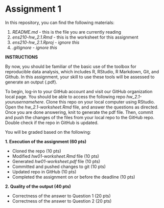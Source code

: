 # Assignment 1

In this repository, you can find the following materials:

1. *README.md* - this is the file you are currently reading
2. *ens210-hw_2.1.Rmd* - this is the worksheet for this assignment
3. *ens210-hw_2.1.Rproj* - *ignore this*
4. *.gitignore* - *ignore this*


**INSTRUCTIONS**

By now, you should be familiar of the basic use of the toolbox for reproducible data analysis, which includes R, RStudio, R Markdown, Git, and Github. In this assignment, your skill to use these tools will be assessed to generate an output (.pdf). 

To begin, log-in to your GitHub account and visit our GitHub organization local page. You should be able to access the following repo *hw_2.1-yourusernamehere*. Clone this repo on your local computer using RStudio. Open the *hw_2.1-worksheet.Rmd* file, and answer the questions as directed. Once you are done answering, knit to generate the pdf file. Then, commit and push the changes of the files from your local repo to the GitHub repo. Double check if the repo in GitHub is updated. 

You will be graded based on the following: 

**1. Execution of the assignment (60 pts)**

- Cloned the repo (10 pts)
- Modified *hw01-worksheet.Rmd* file (10 pts)
- Generated *hw01-worksheet.pdf* file (10 pts)
- Committed and pushed changes to git (10 pts)
- Updated repo in GitHub (10 pts)
- Completed the assignment on or before the deadline (10 pts)

**2. Quality of the output (40 pts)**

- Correctness of the answer to Question 1 (20 pts)
- Correctness of the answer to Question 2 (20 pts)